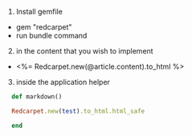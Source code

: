 1. Install gemfile
  - gem "redcarpet"
  - run bundle command
2. in the content that you wish to implement
  - <%= Redcarpet.new(@article.content).to_html %>
3. inside the application helper
```ruby
  def markdown()

  Redcarpet.new(test).to_html.html_safe

  end
```
